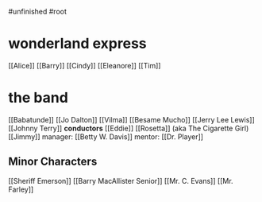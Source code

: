 #unfinished #root 

# wonderland express
[[Alice]]
[[Barry]]
[[Cindy]]
[[Eleanore]]
[[Tim]]
# the band
[[Babatunde]]
[[Jo Dalton]]
[[Vilma]]
[[Besame Mucho]]
[[Jerry Lee Lewis]]
[[Johnny Terry]]
**conductors**
[[Eddie]]
[[Rosetta]] (aka The Cigarette Girl)
[[Jimmy]]
manager: [[Betty W. Davis]]
mentor: [[Dr. Player]]
## Minor Characters
[[Sheriff Emerson]]
[[Barry MacAllister Senior]]
[[Mr. C. Evans]]
[[Mr. Farley]]

